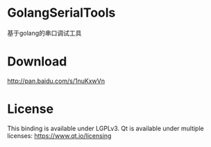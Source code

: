# GolangSerialTools
基于golang的串口调试工具

# Download
http://pan.baidu.com/s/1nuKxwVn

# License
This binding is available under LGPLv3.
Qt is available under multiple licenses: https://www.qt.io/licensing

